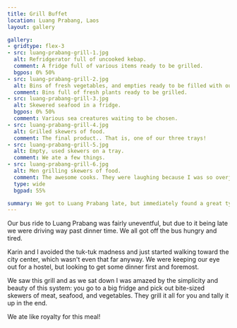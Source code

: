 ```yaml
---
title: Grill Buffet
location: Luang Prabang, Laos
layout: gallery

gallery:
- gridtype: flex-3
- src: luang-prabang-grill-1.jpg
  alt: Refridgerator full of uncooked kebap.
  comment: A fridge full of various items ready to be grilled.
  bgpos: 0% 50%
- src: luang-prabang-grill-2.jpg
  alt: Bins of fresh vegetables, and empties ready to be filled with our orders.
  comment: Bins full of fresh plants ready to be grilled.
- src: luang-prabang-grill-3.jpg
  alt: Skewered seafood in a fridge.
  bgpos: 0% 50%
  comment: Various sea creatures waiting to be chosen.
- src: luang-prabang-grill-4.jpg
  alt: Grilled skewers of food.
  comment: The final product.. That is, one of our three trays!
- src: luang-prabang-grill-5.jpg
  alt: Empty, used skewers on a tray.
  comment: We ate a few things.
- src: luang-prabang-grill-6.jpg
  alt: Men grilling skewers of food.
  comment: The awesome cooks. They were laughing because I was so overjoyed by the concept and outcome of our meal.
  type: wide
  bgpad: 55%

summary: We got to Luang Prabang late, but immediately found a great type of food stand that should be everywhere.
---
```


Our bus ride to Luang Prabang was fairly uneventful, but due to it being late we were driving way past dinner time. We all got off the bus hungry and tired.

Karin and I avoided the tuk-tuk madness and just started walking toward the city center, which wasn't even that far anyway. We were keeping our eye out for a hostel, but looking to get some dinner first and foremost.

We saw this grill and as we sat down I was amazed by the simplicity and beauty of this system: you go to a big fridge and pick out bite-sized skewers of meat, seafood, and vegetables. They grill it all for you and tally it up in the end.

We ate like royalty for this meal!
